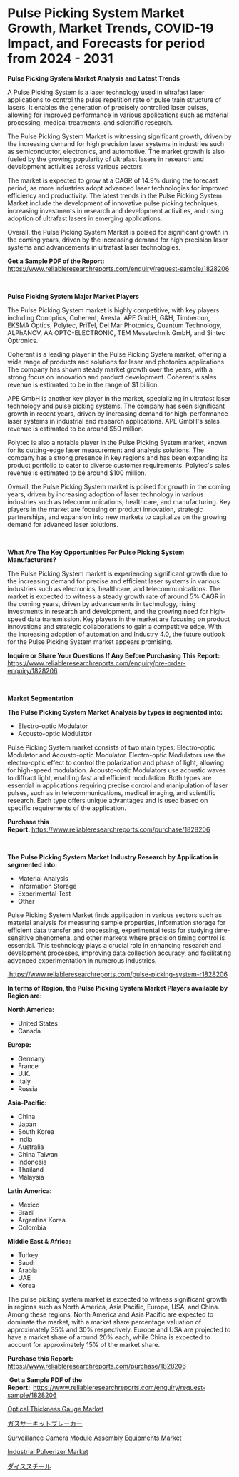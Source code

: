 <p><h1>Pulse Picking System Market Growth, Market Trends, COVID-19 Impact, and Forecasts for period from 2024 - 2031</h1></p><p><strong>Pulse Picking System Market Analysis and Latest Trends</strong></p>
<p><p>A Pulse Picking System is a laser technology used in ultrafast laser applications to control the pulse repetition rate or pulse train structure of lasers. It enables the generation of precisely controlled laser pulses, allowing for improved performance in various applications such as material processing, medical treatments, and scientific research.</p><p>The Pulse Picking System Market is witnessing significant growth, driven by the increasing demand for high precision laser systems in industries such as semiconductor, electronics, and automotive. The market growth is also fueled by the growing popularity of ultrafast lasers in research and development activities across various sectors.</p><p>The market is expected to grow at a CAGR of 14.9% during the forecast period, as more industries adopt advanced laser technologies for improved efficiency and productivity. The latest trends in the Pulse Picking System Market include the development of innovative pulse picking techniques, increasing investments in research and development activities, and rising adoption of ultrafast lasers in emerging applications.</p><p>Overall, the Pulse Picking System Market is poised for significant growth in the coming years, driven by the increasing demand for high precision laser systems and advancements in ultrafast laser technologies.</p></p>
<p><strong>Get a Sample PDF of the Report:&nbsp;</strong> <a href="https://www.reliableresearchreports.com/enquiry/request-sample/1828206">https://www.reliableresearchreports.com/enquiry/request-sample/1828206</a></p>
<p>&nbsp;</p>
<p><strong>Pulse Picking System Major Market Players</strong></p>
<p><p>The Pulse Picking System market is highly competitive, with key players including Conoptics, Coherent, Avesta, APE GmbH, G&H, Timbercon, EKSMA Optics, Polytec, PriTel, Del Mar Photonics, Quantum Technology, ALPhANOV, AA OPTO-ELECTRONIC, TEM Messtechnik GmbH, and Sintec Optronics.</p><p>Coherent is a leading player in the Pulse Picking System market, offering a wide range of products and solutions for laser and photonics applications. The company has shown steady market growth over the years, with a strong focus on innovation and product development. Coherent's sales revenue is estimated to be in the range of $1 billion.</p><p>APE GmbH is another key player in the market, specializing in ultrafast laser technology and pulse picking systems. The company has seen significant growth in recent years, driven by increasing demand for high-performance laser systems in industrial and research applications. APE GmbH's sales revenue is estimated to be around $50 million.</p><p>Polytec is also a notable player in the Pulse Picking System market, known for its cutting-edge laser measurement and analysis solutions. The company has a strong presence in key regions and has been expanding its product portfolio to cater to diverse customer requirements. Polytec's sales revenue is estimated to be around $100 million.</p><p>Overall, the Pulse Picking System market is poised for growth in the coming years, driven by increasing adoption of laser technology in various industries such as telecommunications, healthcare, and manufacturing. Key players in the market are focusing on product innovation, strategic partnerships, and expansion into new markets to capitalize on the growing demand for advanced laser solutions.</p></p>
<p>&nbsp;</p>
<p><strong>What Are The Key Opportunities For Pulse Picking System Manufacturers?</strong></p>
<p><p>The Pulse Picking System market is experiencing significant growth due to the increasing demand for precise and efficient laser systems in various industries such as electronics, healthcare, and telecommunications. The market is expected to witness a steady growth rate of around 5% CAGR in the coming years, driven by advancements in technology, rising investments in research and development, and the growing need for high-speed data transmission. Key players in the market are focusing on product innovations and strategic collaborations to gain a competitive edge. With the increasing adoption of automation and Industry 4.0, the future outlook for the Pulse Picking System market appears promising.</p></p>
<p><strong>Inquire or Share Your Questions If Any Before Purchasing This Report:</strong> <a href="https://www.reliableresearchreports.com/enquiry/pre-order-enquiry/1828206">https://www.reliableresearchreports.com/enquiry/pre-order-enquiry/1828206</a></p>
<p>&nbsp;</p>
<p><strong>Market Segmentation</strong></p>
<p><strong>The Pulse Picking System Market Analysis by types is segmented into:</strong></p>
<p><ul><li>Electro-optic Modulator</li><li>Acousto-optic Modulator</li></ul></p>
<p><p>Pulse Picking System market consists of two main types: Electro-optic Modulator and Acousto-optic Modulator. Electro-optic Modulators use the electro-optic effect to control the polarization and phase of light, allowing for high-speed modulation. Acousto-optic Modulators use acoustic waves to diffract light, enabling fast and efficient modulation. Both types are essential in applications requiring precise control and manipulation of laser pulses, such as in telecommunications, medical imaging, and scientific research. Each type offers unique advantages and is used based on specific requirements of the application.</p></p>
<p><strong>Purchase this Report:&nbsp;</strong><a href="https://www.reliableresearchreports.com/purchase/1828206">https://www.reliableresearchreports.com/purchase/1828206</a></p>
<p>&nbsp;</p>
<p><strong>The Pulse Picking System Market Industry Research by Application is segmented into:</strong></p>
<p><ul><li>Material Analysis</li><li>Information Storage</li><li>Experimental Test</li><li>Other</li></ul></p>
<p><p>Pulse Picking System Market finds application in various sectors such as material analysis for measuring sample properties, information storage for efficient data transfer and processing, experimental tests for studying time-sensitive phenomena, and other markets where precision timing control is essential. This technology plays a crucial role in enhancing research and development processes, improving data collection accuracy, and facilitating advanced experimentation in numerous industries.</p></p>
<p><a href="https://www.reliableresearchreports.com/pulse-picking-system-r1828206">&nbsp;https://www.reliableresearchreports.com/pulse-picking-system-r1828206</a></p>
<p><strong>In terms of Region, the Pulse Picking System Market Players available by Region are:</strong></p>
<p>
    <p> <strong> North America: </strong>
        <ul>
            <li>United States</li>
            <li>Canada</li>
        </ul>
        </p> 
    <p> <strong> Europe: </strong>
        <ul>
            <li>Germany</li>
            <li>France</li>
            <li>U.K.</li>
            <li>Italy</li>
            <li>Russia</li>
        </ul>
        </p> 
    <p> <strong> Asia-Pacific: </strong>
        <ul>
            <li>China</li>
            <li>Japan</li>
            <li>South Korea</li>
            <li>India</li>
            <li>Australia</li>
            <li>China Taiwan</li>
            <li>Indonesia</li>
            <li>Thailand</li>
            <li>Malaysia</li>
        </ul>
        </p> 
    <p> <strong> Latin America: </strong>
        <ul>
            <li>Mexico</li>
            <li>Brazil</li>
            <li>Argentina Korea</li>
            <li>Colombia</li>
        </ul>
        </p> 
    <p> <strong> Middle East & Africa: </strong>
        <ul>
            <li>Turkey</li>
            <li>Saudi</li>
            <li>Arabia</li>
            <li>UAE</li>
            <li>Korea</li>
        </ul>
    </p>
    </p>
<p><p>The pulse picking system market is expected to witness significant growth in regions such as North America, Asia Pacific, Europe, USA, and China. Among these regions, North America and Asia Pacific are expected to dominate the market, with a market share percentage valuation of approximately 35% and 30% respectively. Europe and USA are projected to have a market share of around 20% each, while China is expected to account for approximately 15% of the market share.</p></p>
<p><strong>Purchase this Report: </strong><a href="https://www.reliableresearchreports.com/purchase/1828206">https://www.reliableresearchreports.com/purchase/1828206</a></p>
<p>&nbsp;<strong>Get a Sample PDF of the Report:&nbsp;&nbsp;</strong><a href="https://www.reliableresearchreports.com/enquiry/request-sample/1828206">https://www.reliableresearchreports.com/enquiry/request-sample/1828206</a></p>
<p><strong></strong></p>
<p><p><a href="https://www.linkedin.com/pulse/optical-thickness-gauge-market-outlook-industry-overview-awtuc?trackingId=plK0fwLyN7x5q%2FtFCEdNQg%3D%3D">Optical Thickness Gauge Market</a></p><p><a href="https://github.com/hilmi-2a/Market-Research-Report-List-1/blob/main/634698842018.md">ガスサーキットブレーカー</a></p><p><a href="https://github.com/suaretopek9/Market-Research-Report-List-2/blob/main/surveillance-camera-module-assembly-equipments-market.md">Surveillance Camera Module Assembly Equipments Market</a></p><p><a href="https://www.linkedin.com/pulse/industrial-pulverizer-market-outlook-industry-overview-szd1c?trackingId=tEkKARx4wycqcqSqGYu76g%3D%3D">Industrial Pulverizer Market</a></p><p><a href="https://github.com/jkjreqjscoxx7/Market-Research-Report-List-1/blob/main/716534142017.md">ダイススチール</a></p></p>